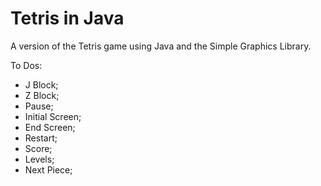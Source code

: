 # Tetris in Java
A version of the Tetris game using Java and the Simple Graphics Library.

To Dos:
* J Block;
* Z Block;
* Pause;
* Initial Screen;
* End Screen;
* Restart;
* Score;
* Levels;
* Next Piece;
